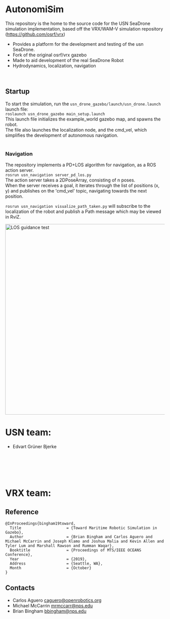 # AutonomiSim
This repository is the home to the source code for the USN SeaDrone simulation implementation, based off the VRX/WAM-V simulation repository (https://github.com/osrf/vrx)

- Provides a platform for the development and testing of the usn SeaDrone. 
- Fork of the original osrf/vrx gazebo
- Made to aid development of the real SeaDrone Robot
- Hydrodynamics, localization, navigation  
<br />

## Startup

To start the simulation, run the ```usn_drone_gazebo/launch/usn_drone.launch``` launch file: \
```roslaunch usn_drone_gazebo main_setup.launch``` \
This launch file initializes the example_world gazebo map, and spawns the robot. \
The file also launches the localization node, and the cmd_vel, which simplifies the development of autonomous navigation. 
</br></br>

### Navigation

The repository implements a PD+LOS algorithm for navigation, as a ROS action server. \
```rosrun usn_navigation server_pd_los.py``` \
The action server takes a 2DPoseArray, consisting of n poses. \
When the server receives a goal, it iterates through the list of positions (x, y) and publishes on the 'cmd_vel' topic, navigating towards the next position.

```rosrun usn_navigation visualize_path_taken.py``` will subscribe to the localization of the robot and publish a Path message which may be viewed in RviZ.

<img src="https://cdn.discordapp.com/attachments/941352029907996732/998490481732354059/unknown.png" alt="LOS guidance test" title="Navigation test" width="600"/>




# USN team:
- Edvart Grüner Bjerke

</br></br></br></br>






# VRX team:
## Reference

```
@InProceedings{bingham19toward,
  Title                    = {Toward Maritime Robotic Simulation in Gazebo},
  Author                   = {Brian Bingham and Carlos Aguero and Michael McCarrin and Joseph Klamo and Joshua Malia and Kevin Allen and Tyler Lum and Marshall Rawson and Rumman Waqar},
  Booktitle                = {Proceedings of MTS/IEEE OCEANS Conference},
  Year                     = {2019},
  Address                  = {Seattle, WA},
  Month                    = {October}
}
```
## Contacts

 * Carlos Aguero <caguero@openrobotics.org>
 * Michael McCarrin <mrmccarr@nps.edu>
 * Brian Bingham <bbingham@nps.edu>
